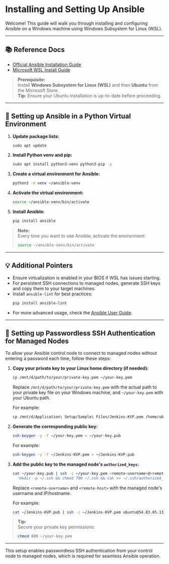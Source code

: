 # Installing and Setting Up Ansible

Welcome! This guide will walk you through installing and configuring Ansible on a Windows machine using Windows Subsystem for Linux (WSL).

---

## 📚 Reference Docs

- [Official Ansible Installation Guide](https://docs.ansible.com/ansible/latest/installation_guide/intro_installation.html#installing-and-upgrading-ansible)
- [Microsoft WSL Install Guide](https://learn.microsoft.com/en-us/windows/wsl/install)

> **Prerequisite:**  
> Install **Windows Subsystem for Linux (WSL)** and then **Ubuntu** from the Microsoft Store.  
> **Tip:** Ensure your Ubuntu installation is up-to-date before proceeding.

---

## 🐍 Setting up Ansible in a Python Virtual Environment

1. **Update package lists:**
   ```sh
   sudo apt update
   ```
2. **Install Python venv and pip:**
   ```sh
   sudo apt install python3-venv python3-pip -y
   ```
3. **Create a virtual environment for Ansible:**
   ```sh
   python3 -m venv ~/ansible-venv
   ```
4. **Activate the virtual environment:**
   ```sh
   source ~/ansible-venv/bin/activate
   ```
5. **Install Ansible:**
   ```sh
   pip install ansible
   ```

> **Note:**  
> Every time you want to use Ansible, activate the environment:
> ```sh
> source ~/ansible-venv/bin/activate
> ```

---

## 💡 Additional Pointers

- Ensure virtualization is enabled in your BIOS if WSL has issues starting.
- For persistent SSH connections to managed nodes, generate SSH keys and copy them to your target machines.
- Install `ansible-lint` for best practices:
  ```sh
  pip install ansible-lint
  ```
- For more advanced usage, check the [Ansible User Guide](https://docs.ansible.com/ansible/latest/user_guide/index.html).

---

## 🔑 Setting up Passwordless SSH Authentication for Managed Nodes

To allow your Ansible control node to connect to managed nodes without entering a password each time, follow these steps:

1. **Copy your private key to your Linux home directory (if needed):**
   ```sh
   cp /mnt/d/path/to/your/private-key.pem ~/your-key.pem
   ```
   Replace `/mnt/d/path/to/your/private-key.pem` with the actual path to your private key file on your Windows machine, and `~/your-key.pem` with your Ubuntu path.

   For example:  
   ```sh
   cp /mnt/d/Application\ Setup/Sample\ Files/Jenkins-KVP.pem /home/ubuntu/
   ```

2. **Generate the corresponding public key:**
   ```sh
   ssh-keygen -y -f ~/your-key.pem > ~/your-key.pub
   ```
   For example:  
   ```sh
   ssh-keygen -y -f ~/Jenkins-KVP.pem > ~/Jenkins-KVP.pub
   ```

3. **Add the public key to the managed node's `authorized_keys`:**
   ```sh
   cat ~/your-key.pub | ssh -i ~/your-key.pem <remote-username>@<remote-host> \
     'mkdir -p ~/.ssh && chmod 700 ~/.ssh && cat >> ~/.ssh/authorized_keys && chmod 600 ~/.ssh/authorized_keys'
   ```
   Replace `<remote-username>` and `<remote-host>` with the managed node's username and IP/hostname.

   For example:  
   ```sh
   cat ~/Jenkins-KVP.pub | ssh -i ~/Jenkins-KVP.pem ubuntu@54.83.85.130 'mkdir -p ~/.ssh && chmod 700 ~/.ssh && cat >> ~/.ssh/authorized_keys && chmod 600 ~/.ssh/authorized_keys'
   ```

> **Tip:**  
> Secure your private key permissions:
> ```sh
> chmod 600 ~/your-key.pem
> ```

---

This setup enables passwordless SSH authentication from your control node to managed nodes, which is required for seamless Ansible operation.